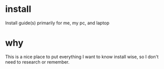 # install
Install guide(s) primarily for me, my pc, and laptop

# why
This is a nice place to put everything I want to know install wise, so I don't need to research or remember.
